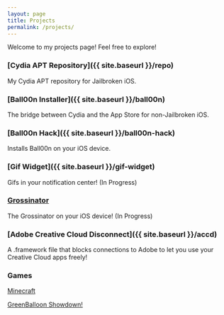 ```yaml
---
layout: page
title: Projects
permalink: /projects/
---
```


Welcome to my projects page! Feel free to explore!

### [Cydia APT Repository]({{ site.baseurl }}/repo)

My Cydia APT repository for Jailbroken iOS.

### [Ball00n Installer]({{ site.baseurl }}/ball00n)

The bridge between Cydia and the App Store for non-Jailbroken iOS.

### [Ball00n Hack]({{ site.baseurl }}/ball00n-hack)

Installs Ball00n on your iOS device.

### [Gif Widget]({{ site.baseurl }}/gif-widget)

Gifs in your notification center! (In Progress)

### [Grossinator](jcoz00.github.io/grossinator)

The Grossinator on your iOS device! (In Progress)

### [Adobe Creative Cloud Disconnect]({{ site.baseurl }}/accd)

A .framework file that blocks connections to Adobe to let you use your Creative Cloud apps freely!

### Games

[Minecraft](http://jcoz00.github.io/minecraft)

[GreenBalloon Showdown!](http://greenballoon.psim.us)
